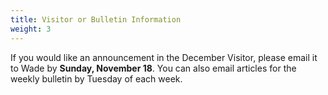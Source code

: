 ```yaml
---
title: Visitor or Bulletin Information
weight: 3
---
```


If you would like an announcement in the December Visitor, please email it to  Wade by **Sunday, November 18**. You can also email articles for the weekly bulletin by Tuesday of each week.